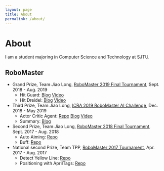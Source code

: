 ```yaml
---
layout: page
title: About
permalink: /about/
---
```


# About

I am a student majoring in Computer Science and Technology at SJTU. 

## RoboMaster

- Grand Prize, Team Jiao Long, [RoboMaster 2019 Final Tournament](https://www.robomaster.com/en-US/resource/pages/1035?type=announcementSub), Sept. 2018 - Aug. 2019
  - Hit Guard: [Blog](https://jachinshen.github.io/robomaster/2019/09/09/RoboMaster-2019-%E5%8F%8D%E5%93%A8%E5%85%B5.html) [Video](https://youtu.be/Z5r0unvuuJo)
  - Hit Dreidel: [Blog](https://jachinshen.github.io/robomaster/2019/09/10/RoboMaster-2019-%E5%8F%8D%E5%B0%8F%E9%99%80%E8%9E%BA.html) [Video](https://youtu.be/NKwQoz0VLFk)
- Third Prize, Team Jiao Long, [ICRA 2019 RoboMaster AI Challenge](https://www.robomaster.com/en-US/resource/pages/1027?type=announcementSub), Dec. 2018 - May 2019
  - Actor Critic Agent: [Repo](https://github.com/JachinShen/supreme-invention) [Blog](https://jachinshen.github.io/robomaster/2019/09/23/ICRA-2019-RoboMaster-AI-Challenge-%E7%AD%96%E7%95%A5%E6%96%B9%E6%A1%88.html) [Video](https://youtu.be/pTiAzl6hWXM)
  - Summary: [Blog](https://jachinshen.github.io/robomaster/2019/09/09/ICRA-2019-RoboMaster-AI-Challenge.html)
- Second Prize, Team Jiao Long, [RoboMaster 2018 Final Tournament](https://www.robomaster.com/en-US/resource/pages/872?type=announcementSub), Sept. 2017 - Aug. 2018
  - Auto Aiming: [Repo](https://github.com/JachinShen/test4)
  - Buff: [Repo](https://github.com/JachinShen/BIG-little-buff)
- National second Prize, Team TPP, [RoboMaster 2017 Tournament](https://www.robomaster.com/en-US/resource/pages/709?type=announcementSub), Apr. 2017 - Aug. 2017
  - Detect Yellow Line: [Repo](https://github.com/JachinShen/calculate-yellow-line)
  - Positioning with AprilTags: [Repo](https://github.com/JachinShen/Apriltags-Position)
